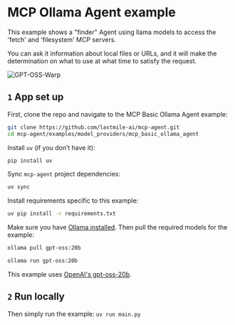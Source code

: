 # MCP Ollama Agent example

This example shows a "finder" Agent using llama models to access the 'fetch' and 'filesystem' MCP servers.

You can ask it information about local files or URLs, and it will make the determination on what to use at what time to satisfy the request.

![GPT-OSS-Warp](https://github.com/user-attachments/assets/20e0029e-4480-4175-8a27-8ef67697c3fa)

## `1` App set up

First, clone the repo and navigate to the MCP Basic Ollama Agent example:

```bash
git clone https://github.com/lastmile-ai/mcp-agent.git
cd mcp-agent/examples/model_providers/mcp_basic_ollama_agent
```

Install `uv` (if you don’t have it):

```bash
pip install uv
```

Sync `mcp-agent` project dependencies:

```bash
uv sync
```

Install requirements specific to this example:

```bash
uv pip install -r requirements.txt
```

Make sure you have [Ollama installed](https://ollama.com/download). Then pull the required models for the example:

```bash
ollama pull gpt-oss:20b

ollama run gpt-oss:20b
```

This example uses [OpenAI's gpt-oss-20b](https://openai.com/index/introducing-gpt-oss/).

## `2` Run locally

Then simply run the example:
`uv run main.py`
